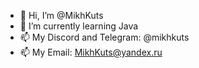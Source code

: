 - 👋 Hi, I’m @MikhKuts
- 🌱 I’m currently learning Java
- 📫 My Discord and Telegram: @mikhkuts
- 📫 My Email: MikhKuts@yandex.ru
<!---
MikhKuts/MikhKuts is a ✨ special ✨ repository because its `README.md` (this file) appears on your GitHub profile.
You can click the Preview link to take a look at your changes.
--->

